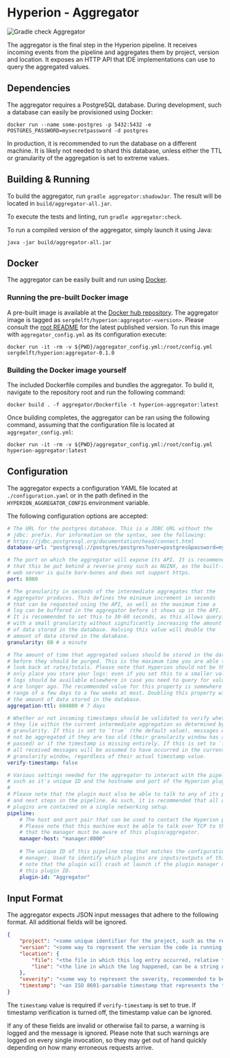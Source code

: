 # Hyperion - Aggregator

![Gradle check Aggregator](https://github.com/SERG-Delft/hyperion/workflows/Gradle%20check%20Aggregator/badge.svg)

The aggregator is the final step in the Hyperion pipeline. It receives incoming events from the pipeline and aggregates them by project, version and location. It exposes an HTTP API that IDE implementations can use to query the aggregated values.

## Dependencies

The aggregator requires a PostgreSQL database. During development, such a database can easily be provisioned using Docker:

```shell script
docker run --name some-postgres -p 5432:5432 -e POSTGRES_PASSWORD=mysecretpassword -d postgres
```

In production, it is recommended to run the database on a different machine. It is likely not needed to shard this database, unless either the TTL or granularity of the aggregation is set to extreme values.

## Building & Running

To build the aggregator, run `gradle aggregator:shadowJar`. The result will be located in `build/aggregator-all.jar`.

To execute the tests and linting, run `gradle aggregator:check`.

To run a compiled version of the aggregator, simply launch it using Java:

```shell script
java -jar build/aggregator-all.jar
```

## Docker
The aggregator can be easily built and run using [Docker](https://www.docker.com/). 

### Running the pre-built Docker image
A pre-built image is available at the [Docker hub repository](https://hub.docker.com/r/sergdelft/hyperion).
The aggregator image is tagged as `sergdelft/hyperion:aggregator-<version>`. Please consult the [root README](/README.md) for the latest published version.
To run this image with `aggregator_config.yml` as its configuration execute:
```shell script
docker run -it -rm -v ${PWD}/aggregator_config.yml:/root/config.yml sergdelft/hyperion:aggregator-0.1.0
```

### Building the Docker image yourself
The included Dockerfile compiles and bundles the aggregator. 
To build it, navigate to the repository root and run the following command:

```shell script
docker build . -f aggregator/Dockerfile -t hyperion-aggregator:latest
```

Once building completes, the aggregator can be ran using the following command, 
assuming that the configuration file is located at `aggregator_config.yml`:

```shell script
docker run -it -rm -v ${PWD}/aggregator_config.yml:/root/config.yml hyperion-aggregator:latest
```
## Configuration

The aggregator expects a configuration YAML file located at `./configuration.yaml` or in the path defined in the `HYPERION_AGGREGATOR_CONFIG` environment variable.

The following configuration options are accepted:

```yaml
# The URL for the postgres database. This is a JDBC URL without the 
# jdbc: prefix. For information on the syntax, see the following:
# https://jdbc.postgresql.org/documentation/head/connect.html
database-url: "postgresql://postgres/postgres?user=postgres&password=mysecretpassword"

# The port on which the aggregator will expose its API. It is recommended
# that this be put behind a reverse proxy such as NGINX, as the built-in 
# web server is quite bare-bones and does not support https.
port: 8080

# The granularity in seconds of the intermediate aggregates that the
# aggregator produces. This defines the minimum increment in seconds 
# that can be requested using the API, as well as the maximum time a
# log can be buffered in the aggregator before it shows up in the API.
# It is recommended to set this to 30-60 seconds, as this allows querying
# with a small granularity without significantly increasing the amount
# of data stored in the database. Halving this value will double the 
# amount of data stored in the database.
granularity: 60 # a minute

# The amount of time that aggregated values should be stored in the database
# before they should be purged. This is the maximum time you are able to 
# look back at rates/totals. Please note that Hyperion should not be the
# only place you store your logs: even if you set this to a smaller value the
# logs should be available elsewhere in case you need to query for values that
# are longer ago. The recommended value for this property is somewhere in the 
# range of a few days to a few weeks at most. Doubling this property will double
# the amount of data stored in the database.
aggregation-ttl: 604800 # 7 days

# Whether or not incoming timestamps should be validated to verify whether
# they lie within the current intermediate aggregation as determined by the
# granularity. If this is set to `true` (the default value), messages will
# not be aggregated if they are too old (their granularity window has already
# passed) or if the timestamp is missing entirely. If this is set to `false`,
# all received messages will be assumed to have occurred in the current
# granularity window, regardless of their actual timestamp value.
verify-timestamp: false

# Various settings needed for the aggregator to interact with the pipeline,
# such as it's unique ID and the hostname and port of the Hyperion plugin manager.
# 
# Please note that the plugin must also be able to talk to any of its previous
# and next steps in the pipeline. As such, it is recommended that all of the 
# plugins are contained on a single networking setup.
pipeline:
    # The host and port pair that can be used to contact the Hyperion plugin manager.
    # Please note that this machine must be able to talk over TCP to the manager and
    # that the manager must be aware of this plugin/aggregator.
    manager-host: "manager:8000"
  
    # The unique ID of this pipeline step that matches the configuration of the plugin
    # manager. Used to identify which plugins are inputs/outputs of this step. Please
    # note that the plugin will crash at launch if the plugin manager does not recognize
    # this plugin ID.
    plugin-id: "Aggregator"
```

## Input Format

The aggregator expects JSON input messages that adhere to the following format. All additional fields will be ignored.

```json
{
    "project": "<some unique identifier for the project, such as the repo name or package>",
    "version": "<some way to represent the version the code is running on, usually a git hash>",
    "location": {
        "file": "<the file in which this log entry occurred, relative to the root of the code>",
        "line": "<the line in which the log happened, can be a string or a number>"
    },
    "severity": "<some way to represent the severity, recommended to be a standard severity but free form>",
    "timestamp": "<an ISO 8601-parsable timestamp that represents the time at which this log occurred>"
}
```

The `timestamp` value is required if `verify-timestamp` is set to true. If timestamp verification is turned off, the
 timestamp value can be ignored.

If any of these fields are invalid or otherwise fail to parse, a warning is logged and the message is ignored. Please note that such warnings are logged on every single invocation, so they may get out of hand quickly depending on how many erroneous requests arrive.
